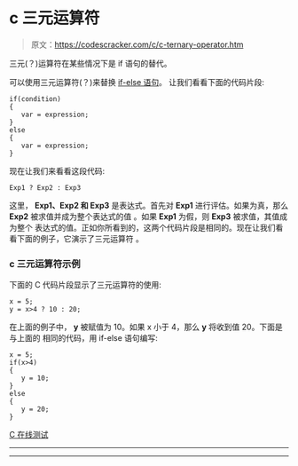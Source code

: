 # c 三元运算符

> 原文：<https://codescracker.com/c/c-ternary-operator.htm>

三元(？)运算符在某些情况下是 if 语句的替代。

可以使用三元运算符(？)来替换 [if-else 语句](/c/c-if-statement.htm)。 让我们看看下面的代码片段:

```
if(condition)
{
   var = expression;
}
else
{
   var = expression;
}
```

现在让我们来看看这段代码:

```
Exp1 ? Exp2 : Exp3
```

这里， **Exp1、Exp2 和 Exp3** 是表达式。首先对 **Exp1** 进行评估。如果为真，那么 **Exp2** 被求值并成为整个表达式的值 。如果 **Exp1** 为假，则 **Exp3** 被求值，其值成为整个 表达式的值。正如你所看到的，这两个代码片段是相同的。现在让我们看看下面的例子，它演示了三元运算符 。

### c 三元运算符示例

下面的 C 代码片段显示了三元运算符的使用:

```
x = 5;
y = x>4 ? 10 : 20;
```

在上面的例子中， **y** 被赋值为 10。如果 x 小于 4，那么 **y** 将收到值 20。下面是与上面的 相同的代码，用 if-else 语句编写:

```
x = 5;
if(x>4)
{
   y = 10;
}
else
{
   y = 20;
}
```

[C 在线测试](/exam/showtest.php?subid=2)

* * *

* * *